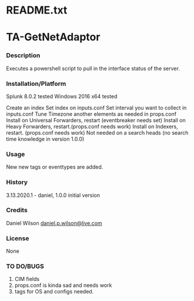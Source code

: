 # README.txt

# TA-GetNetAdaptor
### Description
Executes a powershell script to pull in the interface status of the server. 

### Installation/Platform
Splunk 8.0.2 tested
Windows 2016 x64 tested

Create an index
Set index on inputs.conf
Set interval you want to collect in inputs.conf
Tune Timezone another elements as needed in props.conf
Install on Universal Forwarders, restart (eventbreaker needs set)
Install on Heavy Forwarders, restart.(props.conf needs work)
Install on Indexers, restart.  (props.conf needs work)
Not needed on a search heads (no search time knowledge in version 1.0.0)

### Usage
New new tags or eventtypes are added. 

### History
3.13.2020.1 - daniel, 1.0.0 initial version

### Credits
Daniel Wilson <daniel.p.wilson@live.com>

### License
None

### TO DO/BUGS
1) CIM fields 
2) props.conf is kinda sad and needs work
3) tags for OS and configs needed. 
